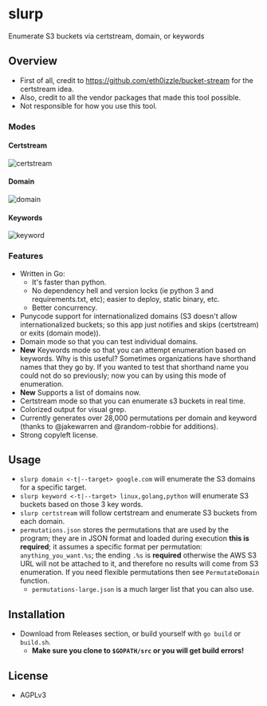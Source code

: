 # slurp
 Enumerate S3 buckets via certstream, domain, or keywords

## Overview
- First of all, credit to https://github.com/eth0izzle/bucket-stream for the certstream idea.
- Also, credit to all the vendor packages that made this tool possible.
- Not responsible for how you use this tool.

### Modes
#### Certstream
![certstream](https://i.imgur.com/6CzEg7p.png)

#### Domain
![domain](https://i.imgur.com/p2wCqxu.png)

#### Keywords
![keyword](https://i.imgur.com/beGyx7K.png)

### Features
- Written in Go:
    - It's faster than python.
    - No dependency hell and version locks (ie python 3 and requirements.txt, etc); easier to deploy, static binary, etc.
    - Better concurrency.
- Punycode support for internationalized domains (S3 doesn't allow internationalized buckets; so this app just notifies and skips (certstream) or exits (domain mode)).
- Domain mode so that you can test individual domains.
- **New** Keywords mode so that you can attempt enumeration based on keywords. Why is this useful? Sometimes organizations have shorthand names that they go by. If you wanted to test that shorthand name you could not do so previously; now you can by using this mode of enumeration.
- **New** Supports a list of domains now.
- Certstream mode so that you can enumerate s3 buckets in real time.
- Colorized output for visual grep.
- Currently generates over 28,000 permutations per domain and keyword (thanks to @jakewarren and @random-robbie for additions).
- Strong copyleft license.

## Usage
- `slurp domain <-t|--target> google.com` will enumerate the S3 domains for a specific target.
- `slurp keyword <-t|--target> linux,golang,python` will enumerate S3 buckets based on those 3 key words.
- `slurp certstream` will follow certstream and enumerate S3 buckets from each domain.
- `permutations.json` stores the permutations that are used by the program; they are in JSON format and loaded during execution **this is required**; it assumes a specific format per permutation: `anything_you_want.%s`; the ending `.%s` is **required** otherwise the AWS S3 URL will not be attached to it, and therefore no results will come from S3 enumeration. If you need flexible permutations then see `PermutateDomain` function.
    - `permutations-large.json` is a much larger list that you can also use.

## Installation
- Download from Releases section, or build yourself with `go build` or `build.sh`.
    - **Make sure you clone to `$GOPATH/src` or you will get build errors!**

## License
- AGPLv3
